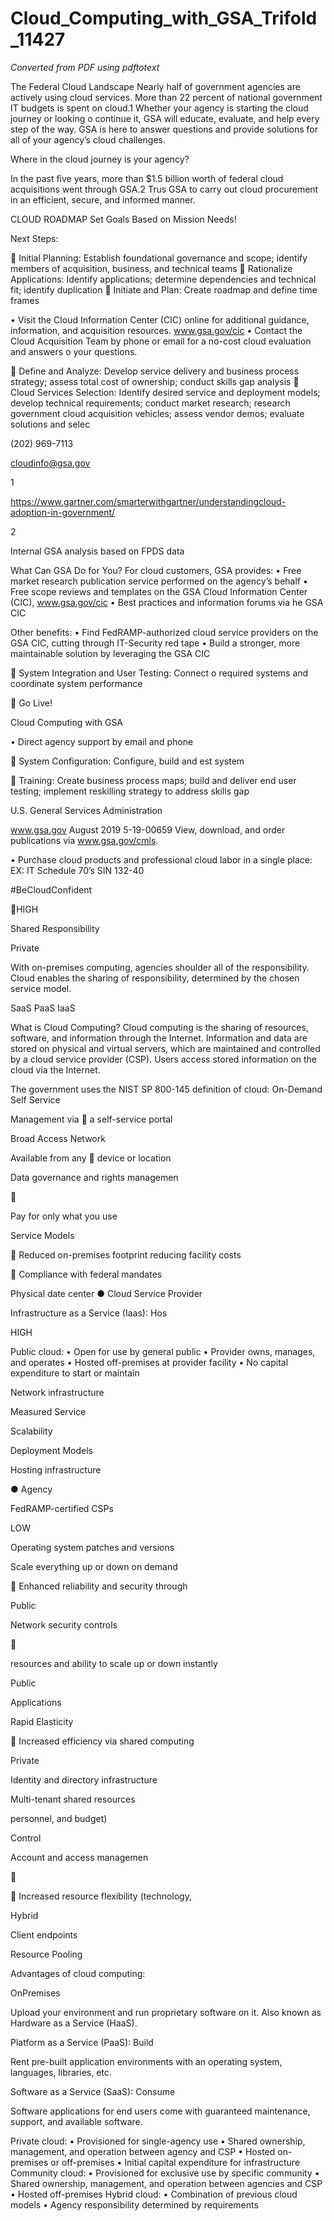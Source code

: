 # Cloud_Computing_with_GSA_Trifold_11427

_Converted from PDF using pdftotext_

The Federal Cloud
Landscape
Nearly half of government agencies are actively using
cloud services. More than 22 percent of national
government IT budgets is spent on cloud.1 Whether
your agency is starting the cloud journey or looking
o continue it, GSA will educate, evaluate, and
help every step of the way. GSA is here to answer
questions and provide solutions for all of your
agency’s cloud challenges.

Where in the cloud
journey is your agency?

In the past five years, more than $1.5 billion worth of
federal cloud acquisitions went through GSA.2 Trus
GSA to carry out cloud procurement in an efficient,
secure, and informed manner.

CLOUD ROADMAP
Set Goals Based on Mission Needs!

Next Steps:

 Initial Planning: Establish foundational governance
and scope; identify members of acquisition,
business, and technical teams
 Rationalize Applications: Identify applications;
determine dependencies and technical fit; identify
duplication
 Initiate and Plan: Create roadmap and define time
frames

• Visit the Cloud Information Center (CIC) online
for additional guidance, information, and acquisition
resources.
www.gsa.gov/cic
• Contact the Cloud Acquisition Team by phone or
email for a no-cost cloud evaluation and answers
o your questions.

 Define and Analyze: Develop service delivery and
business process strategy; assess total cost of
ownership; conduct skills gap analysis
 Cloud Services Selection: Identify desired service
and deployment models; develop technical
requirements; conduct market research; research
government cloud acquisition vehicles; assess
vendor demos; evaluate solutions and selec

(202) 969-7113

cloudinfo@gsa.gov

1

https://www.gartner.com/smarterwithgartner/understandingcloud-adoption-in-government/

2

Internal GSA analysis based on FPDS data

What Can GSA
Do for You?
For cloud customers, GSA provides:
• Free market research publication service
performed on the agency’s behalf
• Free scope reviews and templates on the GSA
Cloud Information Center (CIC), www.gsa.gov/cic
• Best practices and information forums via
he GSA CIC

Other benefits:
• Find FedRAMP-authorized cloud service
providers on the GSA CIC, cutting through
IT-Security red tape
• Build a stronger, more maintainable solution
by leveraging the GSA CIC

 System Integration and User Testing: Connect
o required systems and coordinate system
performance

 Go Live!

Cloud Computing
with GSA

• Direct agency support by email and phone

 System Configuration: Configure, build and
est system

 Training: Create business process maps; build
and deliver end user testing; implement reskilling
strategy to address skills gap

U.S. General Services Administration

www.gsa.gov
August 2019
5-19-00659
View, download, and order publications via www.gsa.gov/cmls.

• Purchase cloud products and professional
cloud labor in a single place: EX: IT Schedule
70’s SIN 132-40

#BeCloudConfident

HIGH

Shared Responsibility

Private

With on-premises computing, agencies shoulder all
of the responsibility. Cloud enables the sharing of
responsibility, determined by the chosen service model.

SaaS PaaS IaaS

What is Cloud Computing?
Cloud computing is the sharing of resources,
software, and information through the Internet.
Information and data are stored on physical and
virtual servers, which are maintained and controlled
by a cloud service provider (CSP). Users access
stored information on the cloud via the Internet.

The government uses the NIST SP 800-145
definition of cloud:
On-Demand Self Service

Management via

a self-service portal

Broad Access Network

Available from any

device or location

Data governance and
rights managemen



Pay for only what
you use

Service Models

 Reduced on-premises footprint reducing
facility costs

 Compliance with federal mandates

Physical
date center
● Cloud Service Provider

Infrastructure as
a Service (Iaas):
Hos

HIGH

Public cloud:
• Open for use by general public
• Provider owns, manages, and operates
• Hosted off-premises at provider facility
• No capital expenditure to start or maintain

Network
infrastructure

Measured Service

Scalability

Deployment Models

Hosting
infrastructure

● Agency

FedRAMP-certified CSPs

LOW

Operating system
patches and versions

Scale everything up
or down on demand

 Enhanced reliability and security through

Public

Network security
controls



resources and ability to scale up or down instantly

Public

Applications

Rapid Elasticity

 Increased efficiency via shared computing

Private

Identity and directory
infrastructure

Multi-tenant shared
resources

personnel, and budget)

Control

Account and access
managemen



 Increased resource flexibility (technology,

Hybrid

Client endpoints

Resource Pooling

Advantages of cloud computing:

OnPremises

Upload your environment and
run proprietary software on it.
Also known as Hardware as a
Service (HaaS).

Platform as a
Service (PaaS):
Build

Rent pre-built application
environments with an operating
system, languages, libraries, etc.

Software as a
Service (SaaS):
Consume

Software applications for end
users come with guaranteed
maintenance, support, and
available software.

Private cloud:
• Provisioned for single-agency use
• Shared ownership, management, and operation
between agency and CSP
• Hosted on-premises or off-premises
• Initial capital expenditure for infrastructure
Community cloud:
• Provisioned for exclusive use by specific community
• Shared ownership, management, and operation
between agencies and CSP
• Hosted off-premises
Hybrid cloud:
• Combination of previous cloud models
• Agency responsibility determined by requirements

